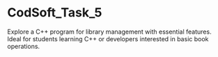 # CodSoft_Task_5
Explore a C++ program for library management with essential features. Ideal for students learning C++ or developers interested in basic book operations.
